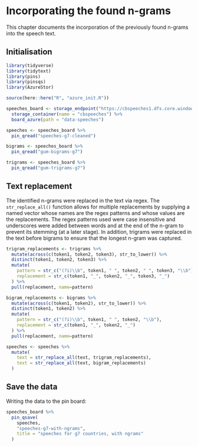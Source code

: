 

# Incorporating the found n-grams

This chapter documents the incorporation of the previously found n-grams into the speech text.

## Initialisation


``` r
library(tidyverse)
library(tidytext)
library(pins)
library(pinsqs)
library(AzureStor)

source(here::here("R", "azure_init.R"))

speeches_board <- storage_endpoint("https://cbspeeches1.dfs.core.windows.net/", token=token) %>%
  storage_container(name = "cbspeeches") %>%
  board_azure(path = "data-speeches")
```


``` r
speeches <- speeches_board %>%
  pin_qread("speeches-g7-cleaned")

bigrams <- speeches_board %>%
  pin_qread("gum-bigrams-g7")

trigrams <- speeches_board %>%
  pin_qread("gum-trigrams-g7")
```

## Text replacement

The identified n-grams were replaced in the text via regex. The `str_replace_all()` function allows
for multiple replacements by supplying a named vector whose names are the regex patterns and whose
values are the replacements. The regex patterns used were case insensitive and underscores were
added between words and at the end of the n-gram to prevent its stemming (at a later stage). In
addition, trigrams were replaced in the text before bigrams to ensure that the longest n-gram was
captured.


``` r
trigram_replacements <- trigrams %>%
  mutate(across(c(token1, token2, token3), str_to_lower)) %>%
  distinct(token1, token2, token3) %>%
  mutate(
    pattern = str_c("(?i)\\b", token1, " ", token2, " ", token3, "\\b"),
    replacement = str_c(token1, "_", token2, "_", token3, "_")
  ) %>%
  pull(replacement, name=pattern)

bigram_replacements <- bigrams %>%
  mutate(across(c(token1, token2), str_to_lower)) %>%
  distinct(token1, token2) %>%
  mutate(
    pattern = str_c("(?i)\\b", token1, " ", token2, "\\b"),
    replacement = str_c(token1, "_", token2, "_")
  ) %>%
  pull(replacement, name=pattern)

speeches <- speeches %>%
  mutate(
    text = str_replace_all(text, trigram_replacements),
    text = str_replace_all(text, bigram_replacements)
  )
```

## Save the data

Writing the data to the pin board:


``` r
speeches_board %>%
  pin_qsave(
    speeches,
    "speeches-g7-with-ngrams",
    title = "speeches for g7 countries, with ngrams"
  )
```
